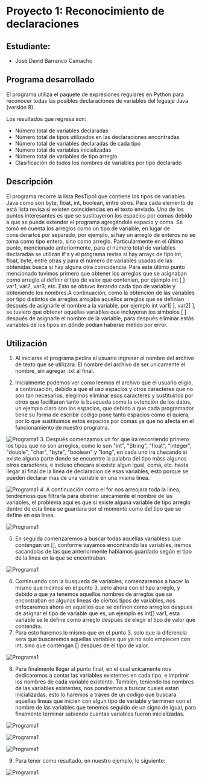 # Proyecto 1: Reconocimiento de declaraciones

## Estudiante: 


* José David Barranco Camacho

## Programa desarrollado

El programa utiliza el paquete de expresiones regulares en Python para reconocer todas las posibles declaraciones de variables del leguaje Java (versión 8). 

Los resultados que regresa son:

* Número total de variables declaradas
* Número total de tipos utilizados en las declaraciones encontradas
* Número total de variables declaradas de cada tipo
* Numero total de variables inicializadas
* Número total de variables de tipo arreglo
* Clasificación de todos los nombres de variables por tipo declarado

## Descripción
El programa recorre la lista ResTipo1 que contiene los tipos de variables Java como son byte, float, int, boolean, entre otros. Para cada elemento de está lista revisa si existen coincidencias en el texto enviado. 
Uno de los puntos interesantes es que se sustituyeron los espacios por comas debido a que se puede extender el programa agregándole espacio y coma. 
Se tomó en cuenta los arreglos como un tipo de variable, en lugar de considerarlos por separado, por ejemplo, si hay un arreglo de enteros no se toma como tipo entero, sino como arreglo.
Particularmente en el último punto, mencionado anteriormente, para el número total de variables declaradas se utilizan if's y el programa revisa si hay arrays de tipo int, float, byte, entre otras y para el número de variables usadas de las obtenidas busca si hay alguna otra coincidencia. Para este último punto mencionado tuvimos primero que obtener los arreglos que se asignaban como arreglo al definir el tipo de valor que contenían, por ejemplo int [ ] var1, var2, var3; etc.
Esto se obtuvo iterando cada tipo de variable y obteniendo los nombres.A continuación, como la obtención de las variables por tipo distintos de arreglos arrojaba aquellos arreglos que se definían después de asignarle el nombre a la variable, por ejemplo int var1[ ], var2[ ], se tuviero que obtener aquellas variables que incluyeran los símbolos [ ] después de asignarle el nombre de la variable, para después eliminar estás variables de los tipos en dónde podían haberse metido por error.


## Utilización

1. Al iniciarse el programa pedira al usuario ingresar el nombre del archivo de texto que se utilizara.
El nombre del archivo de ser unicamente el nombre, sin agregar .txt al final.

2. Inicialmente podemos ver como leemos el archivo que el usuario eligio, a continuación, debido a que el uso espacios y otros caracteres que no son tan necesarios, elegimos eliminar esos caracteres y sustituirlos por otros que facilitaran tanto la busqueda como la ovtención de los datos, un ejemplo claro son los espacios, que debido a que cada programador tiene su forma de escribir codigo pone tanto espacios como el quiera, por lo que sustituimos estos espacios por comas ya que no afecta en el funcionamiento de nuestro programa.

![Programa1](./Imagenes/1.png)
3. Después comenzamos un for que ira recorriendo primero los tipos que no son arreglos, como lo son "int", "String", "float", "Integer", "double", "char", "byte", "boolean" y "long", en cada uno ira checando si existe alguna parte donde se encuentre la palabra del tipo máss algunos otros caracteres, e incluso checara si existe algun igual, coma, etc. hasta llegar al final de la linea de declaracion de esas variables, esto porque se pueden declarar mas de una variable en una misma linea.

![Programa1](./Imagenes/2.png)
4. A continuación como el for nos arreojara toda la linea, tendremoss que filtrarla para obetner unicamente el nombre de las variables, el problema aqui es que si existe alguna variable de tipo arreglo dentro de esta linea se guardara por el momento como del tipo que se define en esa linea.

![Programa1](./Imagenes/3.png)

5. En seguida comenzaremos a buscar todas aquellas variabless que contengan un [], conforme vayamos encontrando las variables, iremos sacandolas de las que anteriormente habiamos guardado según el tipo de la linea en la que se encontraban.

![Programa1](./Imagenes/4.png)

6. Continuando con la busqueda de variables, comenzaremos a hacer lo mismo que hicimos en el punto 3, pero ahora con el tipo arreglo, y debido a que ya tenemos aquellos nombres de arreglos que se encontraban en algunas lineas de ciertos tipos de variables, nos enfocaremos ahora en aquellos que se definen como arreglos despues de asignar el tipo de variable que es, un ejemplo es int[] var1, esta variable se le define como arreglo despues de elegir el tipo de valor que contendra.
7. Para esto haremos lo mismo que en el punto 3, solo que la diferencia sera que buscaremos aquellas variables que ya no solo empiecen con int, sino que contengan [] despues de el tipo de valor.

![Programa1](./Imagenes/5.png)

8. Para finalmente llegar al punto final, en el cual unicamente nos dedicaremos a contar las variables existentes en cada tipo, e imprimir los nombres de cada variable existente. También, teniendo los nombres de las variables existentes, nos pondremos a buscar cuales estan inicializadas, esto lo haremos a traves de un codigo que buscara aquellas lineas que inicien con algun tipo de variable y terminen con el nombre de las variables que tenemos seguido de un signo de igual, para finalmente terminar sabiendo cuantas variables fueron inicializadas.

![Programa1](./Imagenes/6.png)

![Programa1](./Imagenes/7.png)

![Programa1](./Imagenes/8.png)


9. Para tener como resultado, en nuestro ejemplo, lo siguiente:

![Programa1](./Imagenes/9.png)

